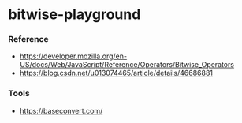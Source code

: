 # bitwise-playground

### Reference
* https://developer.mozilla.org/en-US/docs/Web/JavaScript/Reference/Operators/Bitwise_Operators
* https://blog.csdn.net/u013074465/article/details/46686881

### Tools
* https://baseconvert.com/
